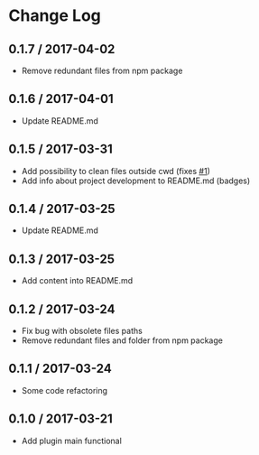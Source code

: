 # Change Log

## 0.1.7 / 2017-04-02

* Remove redundant files from npm package

## 0.1.6 / 2017-04-01

* Update README.md

## 0.1.5 / 2017-03-31

* Add possibility to clean files outside cwd (fixes [#1](https://github.com/GProst/webpack-clean-obsolete-chunks/issues/1))
* Add info about project development to README.md (badges)

## 0.1.4 / 2017-03-25

* Update README.md

## 0.1.3 / 2017-03-25

* Add content into README.md

## 0.1.2 / 2017-03-24

* Fix bug with obsolete files paths
* Remove redundant files and folder from npm package

## 0.1.1 / 2017-03-24

* Some code refactoring

## 0.1.0 / 2017-03-21

* Add plugin main functional
